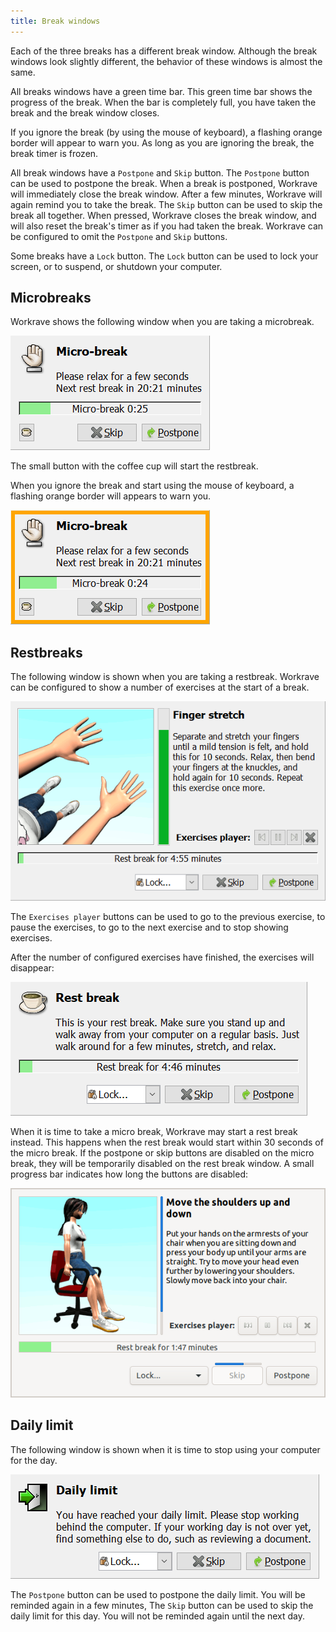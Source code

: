 ```yaml
---
title: Break windows
---
```


Each of the three breaks has a different break window.
Although the break windows look slightly different, the behavior of these windows is almost the same.

All breaks windows have a green time bar. This green time bar shows the progress of the break.
When the bar is completely full, you have taken the break and the break window closes.

If you ignore the break (by using the mouse of keyboard), a flashing orange border will appear to warn you.
As long as you are ignoring the break, the break timer is frozen.

All break windows have a `Postpone` and `Skip` button.
The `Postpone` button can be used to postpone the break. When a break is postponed, Workrave will immediately close the break window. After a few minutes, Workrave will again remind you to take the break.
The `Skip` button can be used to skip the break all together. When pressed, Workrave closes the break window, and will also reset the break's timer as if you had taken the break.
Workrave can be configured to omit the `Postpone` and `Skip` buttons.

Some breaks have a `Lock` button. The `Lock` button can be used to lock your screen, or to suspend, or shutdown your computer.

## Microbreaks

Workrave shows the following window when you are taking a microbreak.

![Microbreak](/images/screenshots/microbreak.png#center)

The small button with the coffee cup will start the restbreak.

When you ignore the break and start using the mouse of keyboard, a flashing orange border will appears to warn you.

![Microbreak with warning](/images/screenshots/microbreak-warn.png#center)

## Restbreaks

The following window is shown when you are taking a restbreak.
Workrave can be configured to show a number of exercises at the start of a break.

![Restbreak with exercises](/images/screenshots/restbreak-exercise.png#center)

The `Exercises player` buttons can be used to go to the previous exercise, to pause the exercises, to go to the next exercise and to stop showing exercises.

After the number of configured exercises have finished, the exercises will disappear:

![Restbreak](/images/screenshots/restbreak.png#center)

When it is time to take a micro break, Workrave may start a rest break
instead. This happens when the rest break would start within 30 seconds of
the micro break. If the postpone or skip buttons are disabled on the micro
break, they will be temporarily disabled on the rest break window. A small
progress bar indicates how long the buttons are disabled:

![Restbreak with locked Skip](/images/screenshots/restbreak-locked-skip.png#center)

## Daily limit

The following window is shown when it is time to stop using your computer for the day.

![Daily Limit](/images/screenshots/daily.png#center)

The `Postpone` button can be used to postpone the daily limit. You will be reminded again in a few minutes,
The `Skip` button can be used to skip the daily limit for this day. You will not be reminded again until the next day.
